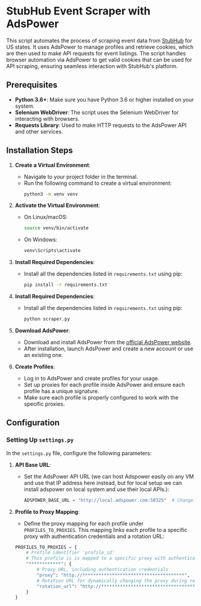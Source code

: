 # StubHub Event Scraper with AdsPower

This script automates the process of scraping event data from [StubHub](https://www.stubhub.com/) for US states. It uses AdsPower to manage profiles and retrieve cookies, which are then used to make API requests for event listings. The script handles browser automation via AdsPower to get valid cookies that can be used for API scraping, ensuring seamless interaction with StubHub's platform.

## Prerequisites

- **Python 3.6+**: Make sure you have Python 3.6 or higher installed on your system.
- **Selenium WebDriver**: The script uses the Selenium WebDriver for interacting with browsers.
- **Requests Library**: Used to make HTTP requests to the AdsPower API and other services.

## Installation Steps

1. **Create a Virtual Environment**:
   - Navigate to your project folder in the terminal.
   - Run the following command to create a virtual environment:
     ```bash
     python3 -m venv venv
     ```

2. **Activate the Virtual Environment**:
   - On Linux/macOS:
     ```bash
     source venv/bin/activate
     ```
   - On Windows:
     ```bash
     venv\Scripts\activate
     ```

3. **Install Required Dependencies**:
   - Install all the dependencies listed in `requirements.txt` using pip:
     ```bash
     pip install -r requirements.txt
     ```

4. **Install Required Dependencies**:
   - Install all the dependencies listed in `requirements.txt` using pip:
     ```bash
     python scraper.py
     ```

5. **Download AdsPower**:
   - Download and install AdsPower from the [official AdsPower website](https://www.adspower.com/).
   - After installation, launch AdsPower and create a new account or use an existing one.

6. **Create Profiles**:
   - Log in to AdsPower and create profiles for your usage.
   - Set up proxies for each profile inside AdsPower and ensure each profile has a unique signature.
   - Make sure each profile is properly configured to work with the specific proxies.

## Configuration

### Setting Up `settings.py`

In the `settings.py` file, configure the following parameters:

1. **API Base URL**:
   - Set the AdsPower API URL (we can host Adspower easily on any VM and use that IP address here instead, but for local setup we can install adspower on local system and use their local APIs.):
     ```python
     ADSPOWER_BASE_URL = "http://local.adspower.com:50325"  # Change if necessary
     ```

2. **Profile to Proxy Mapping**:
   - Define the proxy mapping for each profile under `PROFILES_TO_PROXIES`. This mapping links each profile to a specific proxy with authentication credentials and a rotation URL:
   
   ```python
   PROFILES_TO_PROXIES = {
       # Profile identifier 'profile_id'
       # This profile is is mapped to a specific proxy with authentication and a rotation URL
       "************": {
           # Proxy URL, including authentication credentials
           "proxy": "http://**************************************",
           # Rotation URL for dynamically changing the proxy during requests
           "rotation_url": "http://**************************************"
       }
   }
